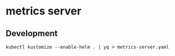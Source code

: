 # metrics server

## Development

```shell
kubectl kustomize --enable-helm . | yq > metrics-server.yaml
```
